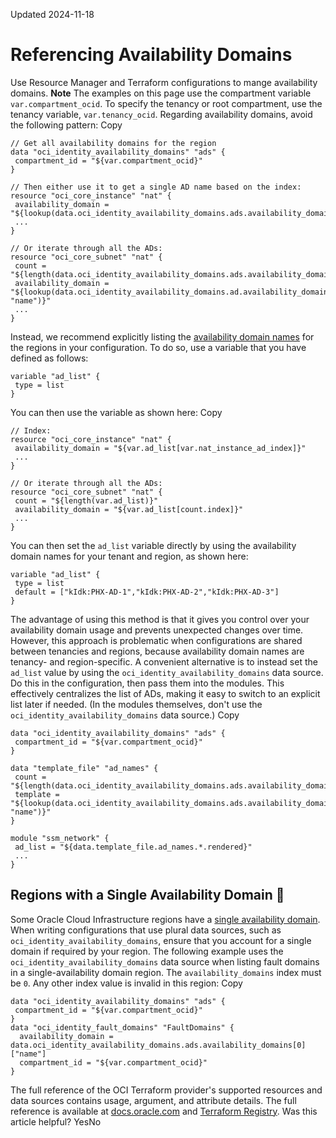 Updated 2024-11-18
# Referencing Availability Domains
Use Resource Manager and Terraform configurations to mange availability domains.
**Note** The examples on this page use the compartment variable `var.compartment_ocid`. To specify the tenancy or root compartment, use the tenancy variable, `var.tenancy_ocid`.
Regarding availability domains, avoid the following pattern:
Copy
```
// Get all availability domains for the region
data "oci_identity_availability_domains" "ads" {
 compartment_id = "${var.compartment_ocid}"
}
 
// Then either use it to get a single AD name based on the index:
resource "oci_core_instance" "nat" {
 availability_domain = "${lookup(data.oci_identity_availability_domains.ads.availability_domains[var.nat_instance_ad],"name")}"
 ...
}
 
// Or iterate through all the ADs:
resource "oci_core_subnet" "nat" {
 count = "${length(data.oci_identity_availability_domains.ads.availability_domains)}"
 availability_domain = "${lookup(data.oci_identity_availability_domains.ad.availability_domains[count.index], "name")}"
 ...
}
```

Instead, we recommend explicitly listing the [availability domain names](https://docs.oracle.com/iaas/Content/General/Concepts/regions.htm#ad-names) for the regions in your configuration. To do so, use a variable that you have defined as follows:
```
variable "ad_list" {
 type = list
}
```

You can then use the variable as shown here:
Copy
```
// Index:
resource "oci_core_instance" "nat" {
 availability_domain = "${var.ad_list[var.nat_instance_ad_index]}"
 ...
}
 
// Or iterate through all the ADs:
resource "oci_core_subnet" "nat" {
 count = "${length(var.ad_list)}"
 availability_domain = "${var.ad_list[count.index]}"
 ...
}
```

You can then set the `ad_list` variable directly by using the availability domain names for your tenant and region, as shown here:
```
variable "ad_list" {
 type = list
 default = ["kIdk:PHX-AD-1","kIdk:PHX-AD-2","kIdk:PHX-AD-3"]
}
```

The advantage of using this method is that it gives you control over your availability domain usage and prevents unexpected changes over time. However, this approach is problematic when configurations are shared between tenancies and regions, because availability domain names are tenancy- and region-specific.
A convenient alternative is to instead set the `ad_list` value by using the `oci_identity_availability_domains` data source. Do this in the configuration, then pass them into the modules. This effectively centralizes the list of ADs, making it easy to switch to an explicit list later if needed. (In the modules themselves, don't use the `oci_identity_availability_domains` data source.)
Copy
```
data "oci_identity_availability_domains" "ads" {
 compartment_id = "${var.compartment_ocid}"
}
 
data "template_file" "ad_names" {
 count = "${length(data.oci_identity_availability_domains.ads.availability_domains)}"
 template = "${lookup(data.oci_identity_availability_domains.ads.availability_domains[count.index], "name")}"
}
 
module "ssm_network" {
 ad_list = "${data.template_file.ad_names.*.rendered}"
 ...
}
```

## Regions with a Single Availability Domain 🔗 
Some Oracle Cloud Infrastructure regions have a [single availability domain](https://docs.oracle.com/iaas/Content/General/Concepts/regions.htm#About). When writing configurations that use plural data sources, such as `oci_identity_availability_domains`, ensure that you account for a single domain if required by your region.
The following example uses the `oci_identity_availability_domains` data source when listing fault domains in a single-availability domain region. The `availability_domains` index must be `0`. Any other index value is invalid in this region:
Copy
```
data "oci_identity_availability_domains" "ads" {
 compartment_id = "${var.compartment_ocid}"
}
data "oci_identity_fault_domains" "FaultDomains" {
  availability_domain = data.oci_identity_availability_domains.ads.availability_domains[0]["name"]
  compartment_id = "${var.compartment_ocid}"
}
```

The full reference of the OCI Terraform provider's supported resources and data sources contains usage, argument, and attribute details. The full reference is available at [docs.oracle.com](https://docs.oracle.com/iaas/tools/terraform-provider-oci/latest/) and [Terraform Registry](https://registry.terraform.io/providers/oracle/oci/latest/docs).
Was this article helpful?
YesNo

